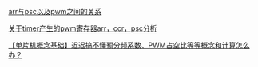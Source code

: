 <a href="https://blog.csdn.net/weixin_44852931/article/details/106443471">arr与psc以及pwm之间的关系</a>

<a href="https://blog.csdn.net/qq_54215896/article/details/127353910">关于timer产生的pwm寄存器arr，ccr，psc分析</a>

<a href="https://blog.csdn.net/m0_62599305/article/details/136774729">【单片机概念基础】迟迟搞不懂预分频系数、PWM占空比等等概念和计算怎么办？</a>